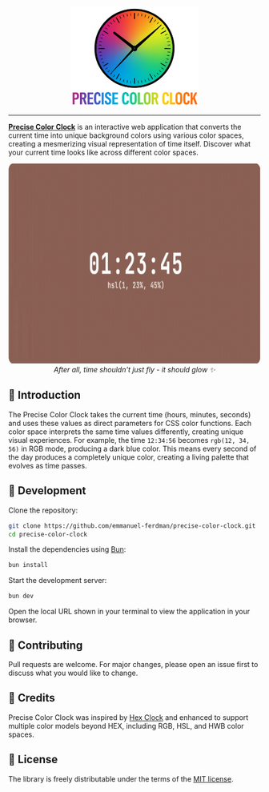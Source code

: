 <p align="center">
  <a href="https://precise-color-clock.vercel.app">
    <picture>
      <img src="assets/logo-with-title.png" height="200px">
    </picture>
  </a>
</p>

---

[**Precise Color Clock**](https://precise-color-clock.vercel.app) is an interactive web application that converts the current time into unique background colors using various color spaces, creating a mesmerizing visual representation of time itself. Discover what your current time looks like across different color spaces.

<p align="center">
  <a href="https://precise-color-clock.vercel.app">
    <picture>
      <img src="assets/demo.gif" height="400px">
    </picture>
  </a>
  <br/>
  <i>After all, time shouldn't just fly - it should glow ✨</i>
</p>

## 🎯 Introduction

The Precise Color Clock takes the current time (hours, minutes, seconds) and uses these values as direct parameters for CSS color functions. Each color space interprets the same time values differently, creating unique visual experiences. For example, the time `12:34:56` becomes `rgb(12, 34, 56)` in RGB mode, producing a dark blue color. This means every second of the day produces a completely unique color, creating a living palette that evolves as time passes.

## 🚀 Development

Clone the repository:

```bash
git clone https://github.com/emmanuel-ferdman/precise-color-clock.git
cd precise-color-clock
```

Install the dependencies using [Bun](https://bun.sh/):

```bash
bun install
```

Start the development server:

```bash
bun dev
```

Open the local URL shown in your terminal to view the application in your browser.

## 🤝 Contributing

Pull requests are welcome. For major changes, please open an issue first to discuss what you would like to change.

## 🙏 Credits

Precise Color Clock was inspired by [Hex Clock](https://www.jacopocolo.com/hexclock/) and enhanced to support multiple color models beyond HEX, including RGB, HSL, and HWB color spaces.

## 📄 License

The library is freely distributable under the terms of the [MIT license](LICENSE).
